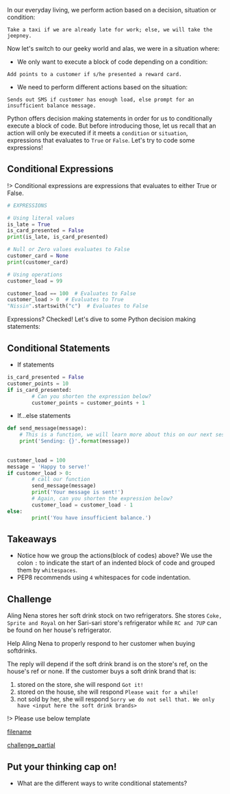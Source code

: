 In our everyday living, we perform action based on a decision, situation or condition:
```shell
Take a taxi if we are already late for work; else, we will take the jeepney.
```

Now let's switch to our geeky world and alas, we were in a situation where:
* We only want to execute a block of code depending on a condition:
```shell
Add points to a customer if s/he presented a reward card.
```

* We need to perform different actions based on the situation:
```shell
Sends out SMS if customer has enough load, else prompt for an insufficient balance message.
```

Python offers decision making statements in order for us to conditionally execute a block of code. But before introducing those, let us recall that an action will only be executed if it meets a `condition` or `situation`, expressions that evaluates to `True` or `False`. Let's try to code some expressions!

## Conditional Expressions

!> Conditional expressions are expressions that evaluates to either True or False.

```python
# EXPRESSIONS

# Using literal values
is_late = True
is_card_presented = False
print(is_late, is_card_presented)

# Null or Zero values evaluates to False
customer_card = None
print(customer_card)

# Using operations
customer_load = 99

customer_load == 100  # Evaluates to False
customer_load > 0  # Evaluates to True
"Nissin".startswith("c")  # Evaluates to False
```

Expressions? Checked! Let's dive to some Python decision making statements:

## Conditional Statements

* If statements

```python
is_card_presented = False
customer_points = 10
if is_card_presented:
        # Can you shorten the expression below?
        customer_points = customer_points + 1
```

* If...else statements

```python
def send_message(message):
    # This is a function, we will learn more about this on our next session!
    print('Sending: {}'.format(message))
    
    
customer_load = 100
message = 'Happy to serve!'
if customer_load > 0:
        # call our function
        send_message(message)
        print('Your message is sent!')
        # Again, can you shorten the expression below?
        customer_load = customer_load - 1
else:
        print('You have insufficient balance.')
```


## Takeaways
* Notice how we group the actions(block of codes) above? We use the colon `:` to indicate the start of an indented block of code and grouped them by `whitespaces`.
* PEP8 recommends using `4` whitespaces for code indentation.


## Challenge
Aling Nena stores her soft drink stock on two refrigerators.
She stores `Coke, Sprite and Royal` on her Sari-sari store's refrigerator while
`RC and 7UP` can be found on her house's refrigerator.

Help Aling Nena to properly respond to her customer when buying softdrinks.

The reply will depend if the soft drink brand is on the store's ref,
on the house's ref or none. If the customer buys a soft drink brand that is:
1. stored on the store, she will respond `Got it!`
2. stored on the house, she will respond `Please wait for a while!`
3. not sold by her, she will respond `Sorry we do not sell that. We only have <input here the soft drink brands>`
    

!> Please use below template

[filename](exercises/conditional_statements/conditional01.py ':include :type=code python')

[challenge_partial](../challenge_partial.md ':include')

## Put your thinking cap on!

- What are the different ways to write conditional statements?
